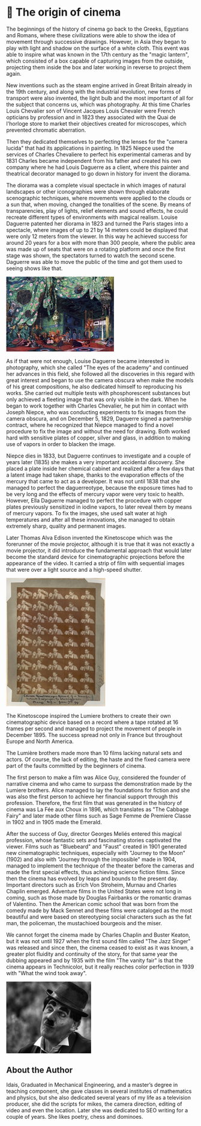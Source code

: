 # 🎦 The origin of cinema

The beginnings of the history of cinema go back to the Greeks, Egyptians and Romans, where these civilizations were able to show the idea of movement through successive drawings. However, in Asia they began to play with light and shadow on the surface of a white cloth. This event was able to inspire what was known in the 17th century as the "magic lantern", which consisted of a box capable of capturing images from the outside, projecting them inside the box and later working in reverse to project them again.

New inventions such as the steam engine arrived in Great Britain already in the 19th century, and along with the industrial revolution, new forms of transport were also invented, the light bulb and the most important of all for the subject that concerns us, which was photography. At this time Charles Louis Chevalier son of Vincent Jacques Louis Chevaler were French opticians by profession and in 1823 they associated with the Quai de l'horloge store to market their objectives created for microscopes, which prevented chromatic aberration.

Then they dedicated themselves to perfecting the lenses for the "camera lucida" that had its applications in painting. In 1825 Niepce used the services of Charles Chevaliere to perfect his experimental cameras and by 1831 Charles became independent from his father and created his own company where he had Louis Daguerre as a client, where this painter and theatrical decorator managed to go down in history for invent the diorama.

The diorama was a complete visual spectacle in which images of natural landscapes or other iconographies were shown through elaborate scenographic techniques, where movements were applied to the clouds or a sun that, when moving, changed the tonalities of the scene. By means of transparencies, play of lights, relief elements and sound effects, he could recreate different types of environments with magical realism. Louise Daguerre patented her diorama in 1823 and turned the Paris stages into a spectacle, where images of up to 21 by 14 meters could be displayed that were only 12 meters from the viewer. In this way he achieved success for around 20 years for a box with more than 300 people, where the public area was made up of seats that were on a rotating platform and once the first stage was shown, the spectators turned to watch the second scene. Daguerre was able to move the public of the time and got them used to seeing shows like that.

![Scheherazade](_static/images/the-origin-of-cinema/image1.jpg)

As if that were not enough, Louise Daguerre became interested in photography, which she called "The eyes of the academy" and continued her advances in this field, she followed all the discoveries in this regard with great interest and began to use the camera obscura when make the models of his great compositions, he also dedicated himself to reproducing his works. She carried out multiple tests with phosphorescent substances but only achieved a fleeting image that was only visible in the dark. When he began to work together with Charles Chevalier, he put him in contact with Joseph Niepce, who was conducting experiments to fix images from the camera obscura, and on December 5, 1829, Daguerre signed a partnership contract, where he recognized that Niepce managed to find a novel procedure to fix the image and without the need for drawing. Both worked hard with sensitive plates of copper, silver and glass, in addition to making use of vapors in order to blacken the image.

Niepce dies in 1833, but Daguerre continues to investigate and a couple of years later (1835) she makes a very important accidental discovery. She placed a plate inside her chemical cabinet and realized after a few days that a latent image had taken shape, thanks to the evaporation effects of the mercury that came to act as a developer. It was not until 1838 that she managed to perfect the daguerreotype, because the exposure times had to be very long and the effects of mercury vapor were very toxic to health. However, Ella Daguerre managed to perfect the procedure with copper plates previously sensitized in iodine vapors, to later reveal them by means of mercury vapors. To fix the images, she used salt water at high temperatures and after all these innovations, she managed to obtain extremely sharp, quality and permanent images.

Later Thomas Alva Edison invented the Kinetoscope which was the forerunner of the movie projector, although it is true that it was not exactly a movie projector, it did introduce the fundamental approach that would later become the standard device for cinematographic projections before the appearance of the video. It carried a strip of film with sequential images that were over a light source and a high-speed shutter.

![Kinetoscope](_static/images/the-origin-of-cinema/image2.jpg)

The Kinetoscope inspired the Lumiere brothers to create their own cinematographic device based on a record where a tape rotated at 16 frames per second and managed to project the movement of people in December 1895. The success spread not only in France but throughout Europe and North America.

The Lumière brothers made more than 10 films lacking natural sets and actors. Of course, the lack of editing, the haste and the fixed camera were part of the faults committed by the beginners of cinema.

The first person to make a film was Alice Guy, considered the founder of narrative cinema and who came to surpass the demonstration made by the Lumiere brothers. Alice managed to lay the foundations for fiction and she was also the first person to achieve her financial support through this profession. Therefore, the first film that was generated in the history of cinema was La Fée aux Choux in 1896, which translates as "The Cabbage Fairy" and later made other films such as Sage Femme de Premiere Classe in 1902 and in 1905 made the Emerald.

After the success of Guy, director Georges Meliés entered this magical profession, whose fantastic sets and fascinating stories captivated the viewer. Films such as "Bluebeard" and "Faust" created in 1901 generated new cinematographic techniques, especially with "Journey to the Moon" (1902) and also with "Journey through the impossible" made in 1904, managed to implement the technique of the theater before the cameras and made the first special effects, thus achieving science fiction films. Since then the cinema has evolved by leaps and bounds to the present day. Important directors such as Erich Von Stroheim, Murnau and Charles Chaplin emerged. Adventure films in the United States were not long in coming, such as those made by Douglas Fairbanks or the romantic dramas of Valentino. Then the American comic school that was born from the comedy made by Mack Sennet and these films were cataloged as the most beautiful and were based on stereotyping social characters such as the fat man, the policeman, the mustachioed bourgeois and the miser.

We cannot forget the cinema made by Charles Chaplin and Buster Keaton, but it was not until 1927 when the first sound film called "The Jazz Singer" was released and since then, the cinema ceased to exist as it was known, a greater plot fluidity and continuity of the story, for that same year the dubbing appeared and by 1935 with the film "The vanity fair" is that the cinema appears in Technicolor, but it really reaches color perfection in 1939 with "What the wind took away".

![Charles Chaplin](_static/images/the-origin-of-cinema/image3.jpg)

## About the Author

Idais, Graduated in Mechanical Engineering, and a master’s degree in teaching component, she gave classes in several institutes of mathematics and physics, but she also dedicated several years of my life as a television producer, she did the scripts for mikes, the camera direction, editing of video and even the location. Later she was dedicated to SEO writing for a couple of years. She likes poetry, chess and dominoes.
